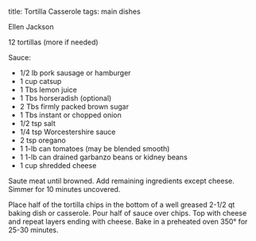 title: Tortilla Casserole
tags: main dishes

Ellen Jackson

12 tortillas (more if needed)

Sauce:

* 1/2 lb pork sausage or hamburger
* 1 cup catsup
* 1 Tbs lemon juice
* 1 Tbs horseradish (optional)
* 2 Tbs firmly packed brown sugar
* 1 Tbs instant or chopped onion
* 1/2 tsp salt
* 1/4 tsp Worcestershire sauce
* 2 tsp oregano
* 1 1-lb can tomatoes (may be blended smooth)
* 1 1-lb can drained garbanzo beans or kidney beans
* 1 cup shredded cheese

Saute meat until browned.  Add remaining ingredients except cheese.  Simmer for 10 minutes uncovered.

Place half of the tortilla chips in the bottom of a well greased 2-1/2 qt baking dish or casserole.  Pour half of sauce over chips.  Top with cheese and repeat layers ending with cheese.  Bake in a preheated oven 350° for 25-30 minutes.

